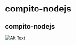 # compito-nodejs
## compito-nodejs
![Alt Text](https://media.giphy.com/media/vFKqnCdLPNOKc/giphy.gif)